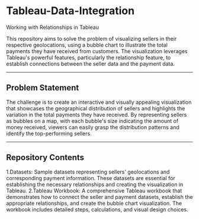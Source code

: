 # Tableau-Data-Integration
Working with Relationships in Tableau

This repository aims to solve the problem of visualizing sellers in their respective geolocations, using a bubble chart to illustrate the total payments they have received from customers. The visualization leverages Tableau's powerful features, particularly the relationship feature, to establish connections between the seller data and the payment data.

-----------------
Problem Statement
-----------------
The challenge is to create an interactive and visually appealing visualization that showcases the geographical distribution of sellers and highlights the variation in the total payments they have received. By representing sellers as bubbles on a map, with each bubble's size indicating the amount of money received, viewers can easily grasp the distribution patterns and identify the top-performing sellers.

-------------------
Repository Contents
-------------------
1.Datasets: Sample datasets representing sellers' geolocations and corresponding payment information. These datasets are essential for establishing the necessary relationships and creating the visualization in Tableau.
2.Tableau Workbook: A comprehensive Tableau workbook that demonstrates how to connect the seller and payment datasets, establish the appropriate relationships, and create the bubble chart visualization. The workbook includes detailed steps, calculations, and visual design choices.

